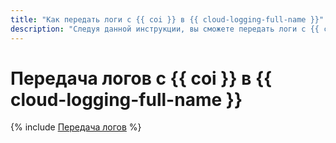 ```yaml
---
title: "Как передать логи с {{ coi }} в {{ cloud-logging-full-name }}"
description: "Следуя данной инструкции, вы сможете передать логи с {{ coi }} в {{ cloud-logging-full-name }}."
---
```


# Передача логов с {{ coi }} в {{ cloud-logging-full-name }}

{% include [Передача логов](../../_tutorials/coi-fluent-bit-logging.md) %}